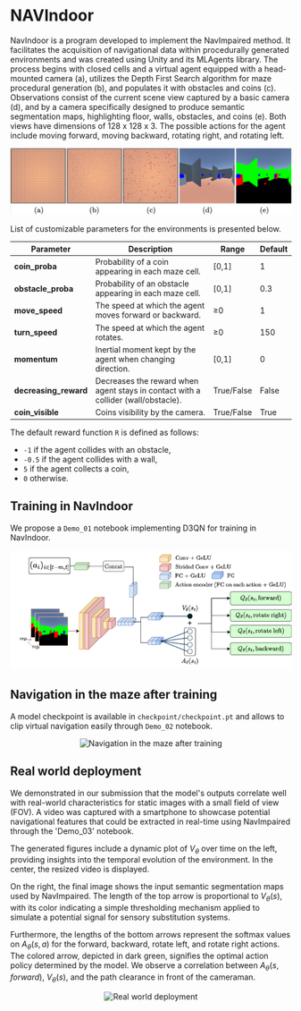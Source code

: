 # NAVIndoor

NavIndoor is a program developed to implement the NavImpaired method. It facilitates the acquisition of navigational data within procedurally generated environments and was created using Unity and its MLAgents library. The process begins with closed cells and a virtual agent equipped with a head-mounted camera (a), utilizes the Depth First Search algorithm for maze procedural generation (b), and populates it with obstacles and coins (c). Observations consist of the current scene view captured by a basic camera (d), and by a camera specifically designed to produce semantic segmentation maps, highlighting floor, walls, obstacles, and coins (e). Both views have dimensions of 128 x 128 x 3. The possible actions for the agent include moving forward, moving backward, rotating right, and rotating left.

<div align="center">
  <img src="https://github.com/PaperID1776/NAVIndoor/blob/main/images/maze_gen.png" alt="Navigation in the maze after training">
</div>

List of customizable parameters for the environments is presented below.


| Parameter            | Description                                                              | Range            | Default |
|----------------------|--------------------------------------------------------------------------|------------------|---------|
| **coin_proba**       | Probability of a coin appearing in each maze cell.                       | [0,1]          | 1       |
| **obstacle_proba**   | Probability of an obstacle appearing in each maze cell.                  | [0,1]           | 0.3     |
| **move_speed**       | The speed at which the agent moves forward or backward.                  | ≥0 | 1       |
| **turn_speed**       | The speed at which the agent rotates.                                    | ≥0               | 150     |
| **momentum**         | Inertial moment kept by the agent when changing direction.               | [0,1]           | 0       |
| **decreasing_reward**| Decreases the reward when agent stays in contact with a collider (wall/obstacle). | True/False       | False   |
| **coin_visible**     | Coins visibility by the camera.                                         | True/False       | True    |


The default reward function `R` is defined as follows:
- `-1` if the agent collides with an obstacle,
- `-0.5` if the agent collides with a wall,
- `5` if the agent collects a coin,
- `0` otherwise.


## Training in NavIndoor

We propose a `Demo_01` notebook implementing D3QN for training in NavIndoor.

<div align="center">
  <img src="https://github.com/PaperID1776/NAVIndoor/blob/main/images/arch.png" alt="Navigation in the maze after training">
</div>


## Navigation in the maze after training

A model checkpoint is available in `checkpoint/checkpoint.pt` and allows to clip virtual navigation easily through `Demo_02` notebook.

<div align="center">
  <img src="https://github.com/PaperID1776/NAVIndoor/blob/main/images/explore.gif" alt="Navigation in the maze after training">
</div>

## Real world deployment

We demonstrated in our submission that the model's outputs correlate well with real-world characteristics for static images with a small field of view (FOV). A video was captured with a smartphone to showcase potential navigational features that could be extracted in real-time using NavImpaired through the 'Demo_03' notebook.

The generated figures include a dynamic plot of $V_{\theta}$ over time on the left, providing insights into the temporal evolution of the environment. In the center, the resized video is displayed.

On the right, the final image shows the input semantic segmentation maps used by NavImpaired. The length of the top arrow is proportional to $V_{\theta}(s)$, with its color indicating a simple thresholding mechanism applied to simulate a potential signal for sensory substitution systems.

Furthermore, the lengths of the bottom arrows represent the softmax values on $A_{\theta}(s,a)$ for the forward, backward, rotate left, and rotate right actions. The colored arrow, depicted in dark green, signifies the optimal action policy determined by the model. We observe a correlation between $A_{\theta}(s,forward)$, $V_{\theta}(s)$, and the path clearance in front of the cameraman.

<div align="center">
  <img src="https://github.com/PaperID1776/NAVIndoor/blob/main/video_processing/output_sample.gif" alt="Real world deployment">
</div>
